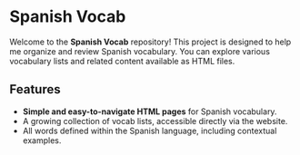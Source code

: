 # Spanish Vocab

Welcome to the **Spanish Vocab** repository! This project is designed to help me organize and review Spanish vocabulary. You can explore various vocabulary lists and related content available as HTML files.

## Features

- **Simple and easy-to-navigate HTML pages** for Spanish vocabulary.
- A growing collection of vocab lists, accessible directly via the website.
- All words defined within the Spanish language, including contextual examples. 
  


